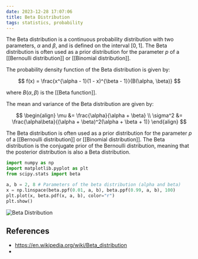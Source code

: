 ```yaml
---
date: 2023-12-28 17:07:06
title: Beta Distribution
tags: statistics, probability
---
```


The Beta distribution is a continuous probability distribution with two parameters, $\alpha$ and $\beta$, and is defined on the interval $[0, 1]$. The Beta distribution is often used as a prior distribution for the parameter $p$ of a [[Bernoulli distribution]] or [[Binomial distribution]].

The probability density function of the Beta distribution is given by:

$$
f(x) = \frac{x^{\alpha - 1}(1 - x)^{\beta - 1}}{B(\alpha, \beta)}
$$

where $B(\alpha, \beta)$ is the [[Beta function]].

The mean and variance of the Beta distribution are given by:

$$
\begin{align}
\mu &= \frac{\alpha}{\alpha + \beta} \\
\sigma^2 &= \frac{\alpha\beta}{(\alpha + \beta)^2(\alpha + \beta + 1)}
\end{align}
$$

The Beta distribution is often used as a prior distribution for the parameter $p$ of a [[Bernoulli distribution]] or [[Binomial distribution]]. The Beta distribution is the conjugate prior of the Bernoulli distribution, meaning that the posterior distribution is also a Beta distribution.

```python
import numpy as np
import matplotlib.pyplot as plt
from scipy.stats import beta

a, b = 2, 8 # Parameters of the beta distribution (alpha and beta)
x = np.linspace(beta.ppf(0.01, a, b), beta.ppf(0.99, a, b), 100)
plt.plot(x, beta.pdf(x, a, b), color="r")
plt.show()
```

![Beta Distribution](/images/beta-distribution.png)

## References

- https://en.wikipedia.org/wiki/Beta_distribution
- 